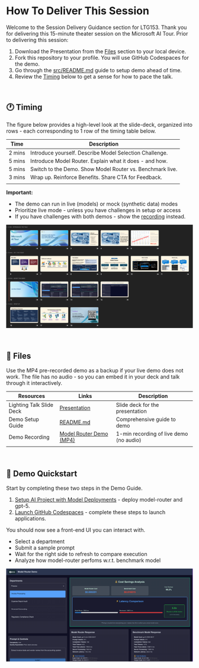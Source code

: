 # How To Deliver This Session

Welcome to the Session Delivery Guidance section for LTG153. Thank you for delivering this 15-minute theater session on the Microsoft AI Tour. Prior to delivering this session:

1. Download the Presentation from the [Files](#-files) section to your local device.
1. Fork this repository to your profile. You will use GitHub Codespaces for the demo.
1. Go through the [src/README.md](../src/README.md) guide to setup demo ahead of time.
1. Review the [Timing](#-timing) below to get a sense for how to pace the talk.

<br/>

## 🕐 Timing

The figure below provides a high-level look at the slide-deck, organized into rows - each corresponding to 1 row of the timing table below.

| Time        | Description 
--------------|-------------
2 mins | Introduce yourself. Describe Model Selection Challenge.
5 mins | Introduce Model Router. Explain what it does - and how.
5 mins | Switch to the Demo. Show Model Router vs. Benchmark live.
3 mins | Wrap up. Reinforce Benefits. Share CTA for Feedback.
| | |

**Important:** 
- The demo can run in live (models) or mock (synthetic data) modes
- Prioritize live mode - unless you have challenges in setup or access
- If you have challenges with both demos - show the [recording](./assets/model-router-demo.mp4) instead.


![Slides](./assets/talk-outline.png)

<br/>

## 📁 Files

Use the MP4 pre-recorded demo as a backup if your live demo does not work. The file has no audio - so you can embed it in your deck and talk through it interactively.

| Resources          | Links                            | Description |
|-------------------|----------------------------------|-------------------|
| Lighting Talk Slide Deck      |  [Presentation](https://aka.ms/AAxxqqe)  | Slide deck for the presentation |
| Demo Setup Guide | [README.md](../src/README.md) | Comprehensive guide to demo |
| Demo Recording | [Model Router Demo (MP4)](./assets/model-router-demo.mp4) | 1-min recording of live demo (no audio) |
| | |

<br/>


## 🚀 Demo Quickstart

Start by completing these two steps in the Demo Guide.

1. [Setup AI Project with Model Deployments](./../src/README.md#21-model-deployments-live-demo) - deploy model-router and gpt-5.
1. [Launch GitHub Codespaces](./../src/README.md#31-using-github-codespaces-recommended) - complete these steps to launch applications.


You should now see a front-end UI you can interact with.
- Select a department 
- Submit a sample prompt
- Wait for the right side to refresh to compare execution
- Analyze how model-router perfoms w.r.t. benchmark model

![demo](./assets/live-demo.png)
